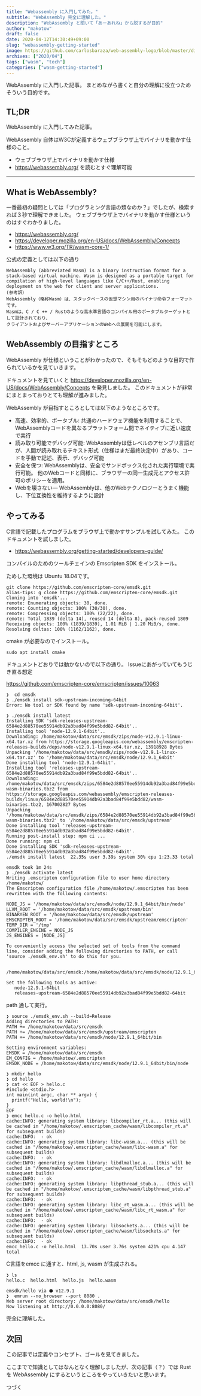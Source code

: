 ```yaml
---
title: "Webassembly に入門してみた。"
subtitle: "WebAssembly 完全に理解した。"
description: "WebAssembly と聞いて「あーあれね」から脱するが目的"
author: "makotow"
draft: false 
date: 2020-04-12T14:30:49+09:00
slug: "webassembly-getting-started"
image: https://github.com/carlosbaraza/web-assembly-logo/blob/master/dist/logo/web-assembly-logo-512px.png?raw=true
archives: ["2020/04"]
tags: ["wasm", "tech"]
categories: ["wasm-getting-started"]
---
```


WebAssembly に入門した記事。
まとめながら書くと自分の理解に役立つためそういう目的です。

## TL;DR

WebAssembly に入門してみた記事。

WebAssembly 自体はW3Cが定義するウェブブラウザ上でバイナリを動かす仕様のこと。

* ウェブブラウザ上でバイナリを動かす仕様
* https://webassembly.org/ を読むとすぐ理解可能

<!-- toc -->

<!--more-->

---

## What is WebAssembly?

一番最初の疑問としては「プログラミング言語の類なのか？」でしたが、検索すれば３秒で理解できました。
ウェブブラウザ上でバイナリを動かす仕様というのはすぐわかりました。

* https://webassembly.org/
* https://developer.mozilla.org/en-US/docs/WebAssembly/Concepts
* https://www.w3.org/TR/wasm-core-1/

公式の定義としては以下の通り
    
    WebAssembly (abbreviated Wasm) is a binary instruction format for a stack-based virtual machine. Wasm is designed as a portable target for compilation of high-level languages like C/C++/Rust, enabling deployment on the web for client and server applications.
    (参考訳）    
    WebAssembly（略称Wasm）は、スタックベースの仮想マシン用のバイナリ命令フォーマットです。 
    Wasmは、C / C ++ / Rustのような高水準言語のコンパイル用のポータブルターゲットとして設計されており、
    クライアントおよびサーバーアプリケーションのWebへの展開を可能にします。    

## WebAssembly の目指すところ

WebAssembly が仕様ということがわかったので、そもそもどのような目的で作られているかを見ていきます。

ドキュメントを見ていくと https://developer.mozilla.org/en-US/docs/WebAssembly/Concepts を発見しました。
このドキュメントが非常にまとまっておりとても理解が進みました。

WebAssembly が目指すところとしては以下のようなところです。
* 高速、効率的、ポータブル: 共通のハードウェア機能を利用することで、WebAssemblyコードを異なるプラットフォーム間でネイティブに近い速度で実行
* 読み取り可能でデバッグ可能: WebAssemblyは低レベルのアセンブリ言語だが、人間が読み取れるテキスト形式（仕様はまだ最終決定中）があり、コードを手動で記述、表示、デバッグ可能
* 安全を保つ: WebAssemblyは、安全でサンドボックス化された実行環境で実行可能。 他のWebコードと同様に、ブラウザーの同一生成元とアクセス許可のポリシーを適用。
* Webを壊さない— WebAssemblyは、他のWebテクノロジーとうまく機能し、下位互換性を維持するように設計

## やってみる 

C言語で記載したプログラムをブラウザ上で動かすサンプルを試してみた。
このドキュメントを試しました。

* https://webassembly.org/getting-started/developers-guide/

コンパイルのためのツールチェインの Emscripten SDK をインストール。

ためした環境は Ubuntu 18.04です。

```shell script
git clone https://github.com/emscripten-core/emsdk.git
alias-tips: g clone https://github.com/emscripten-core/emsdk.git
Cloning into 'emsdk'...
remote: Enumerating objects: 30, done.
remote: Counting objects: 100% (30/30), done.
remote: Compressing objects: 100% (22/22), done.
remote: Total 1839 (delta 14), reused 14 (delta 8), pack-reused 1809
Receiving objects: 100% (1839/1839), 1.01 MiB | 1.20 MiB/s, done.
Resolving deltas: 100% (1162/1162), done.
```

cmake が必要なのでインストール。

```shell script
sudo apt install cmake
```

ドキュメントどおりでは動かないので以下の通り。
Issueにあがっていてもうじき直る想定

https://github.com/emscripten-core/emscripten/issues/10063

```shell script
❯  cd emsdk
❯ ./emsdk install sdk-upstream-incoming-64bit
Error: No tool or SDK found by name 'sdk-upstream-incoming-64bit'.

❯ ./emsdk install latest
Installing SDK 'sdk-releases-upstream-6584e2d88570ee55914db92a3bad84f99e5bdd82-64bit'..
Installing tool 'node-12.9.1-64bit'..
Downloading: /home/makotow/data/src/emsdk/zips/node-v12.9.1-linux-x64.tar.xz from https://storage.googleapis.com/webassembly/emscripten-releases-builds/deps/node-v12.9.1-linux-x64.tar.xz, 13918928 Bytes
Unpacking '/home/makotow/data/src/emsdk/zips/node-v12.9.1-linux-x64.tar.xz' to '/home/makotow/data/src/emsdk/node/12.9.1_64bit'
Done installing tool 'node-12.9.1-64bit'.
Installing tool 'releases-upstream-6584e2d88570ee55914db92a3bad84f99e5bdd82-64bit'..
Downloading: /home/makotow/data/src/emsdk/zips/6584e2d88570ee55914db92a3bad84f99e5bdd82-wasm-binaries.tbz2 from https://storage.googleapis.com/webassembly/emscripten-releases-builds/linux/6584e2d88570ee55914db92a3bad84f99e5bdd82/wasm-binaries.tbz2, 167002827 Bytes
Unpacking '/home/makotow/data/src/emsdk/zips/6584e2d88570ee55914db92a3bad84f99e5bdd82-wasm-binaries.tbz2' to '/home/makotow/data/src/emsdk/upstream'
Done installing tool 'releases-upstream-6584e2d88570ee55914db92a3bad84f99e5bdd82-64bit'.
Running post-install step: npm ci ...
Done running: npm ci
Done installing SDK 'sdk-releases-upstream-6584e2d88570ee55914db92a3bad84f99e5bdd82-64bit'.
./emsdk install latest  22.35s user 3.39s system 30% cpu 1:23.33 total

emsdk took 1m 24s 
❯ ./emsdk activate latest
Writing .emscripten configuration file to user home directory /home/makotow/
The Emscripten configuration file /home/makotow/.emscripten has been rewritten with the following contents:

NODE_JS = '/home/makotow/data/src/emsdk/node/12.9.1_64bit/bin/node'
LLVM_ROOT = '/home/makotow/data/src/emsdk/upstream/bin'
BINARYEN_ROOT = '/home/makotow/data/src/emsdk/upstream'
EMSCRIPTEN_ROOT = '/home/makotow/data/src/emsdk/upstream/emscripten'
TEMP_DIR = '/tmp'
COMPILER_ENGINE = NODE_JS
JS_ENGINES = [NODE_JS]

To conveniently access the selected set of tools from the command line, consider adding the following directories to PATH, or call 'source ./emsdk_env.sh' to do this for you.

   /home/makotow/data/src/emsdk:/home/makotow/data/src/emsdk/node/12.9.1_64bit/bin:/home/makotow/data/src/emsdk/upstream/emscripten

Set the following tools as active:
   node-12.9.1-64bit
   releases-upstream-6584e2d88570ee55914db92a3bad84f99e5bdd82-64bit
```

path 通して実行。

```shell script
❯ source ./emsdk_env.sh --build=Release
Adding directories to PATH:
PATH += /home/makotow/data/src/emsdk
PATH += /home/makotow/data/src/emsdk/upstream/emscripten
PATH += /home/makotow/data/src/emsdk/node/12.9.1_64bit/bin

Setting environment variables:
EMSDK = /home/makotow/data/src/emsdk
EM_CONFIG = /home/makotow/.emscripten
EMSDK_NODE = /home/makotow/data/src/emsdk/node/12.9.1_64bit/bin/node

❯ mkdir hello
❯ cd hello
❯ cat << EOF > hello.c
#include <stdio.h>
int main(int argc, char ** argv) {
  printf("Hello, world!\n");
}
EOF
❯ emcc hello.c -o hello.html
cache:INFO: generating system library: libcompiler_rt.a... (this will be cached in "/home/makotow/.emscripten_cache/wasm/libcompiler_rt.a" for subsequent builds)
cache:INFO:  - ok
cache:INFO: generating system library: libc-wasm.a... (this will be cached in "/home/makotow/.emscripten_cache/wasm/libc-wasm.a" for subsequent builds)
cache:INFO:  - ok
cache:INFO: generating system library: libdlmalloc.a... (this will be cached in "/home/makotow/.emscripten_cache/wasm/libdlmalloc.a" for subsequent builds)
cache:INFO:  - ok
cache:INFO: generating system library: libpthread_stub.a... (this will be cached in "/home/makotow/.emscripten_cache/wasm/libpthread_stub.a" for subsequent builds)
cache:INFO:  - ok
cache:INFO: generating system library: libc_rt_wasm.a... (this will be cached in "/home/makotow/.emscripten_cache/wasm/libc_rt_wasm.a" for subsequent builds)
cache:INFO:  - ok
cache:INFO: generating system library: libsockets.a... (this will be cached in "/home/makotow/.emscripten_cache/wasm/libsockets.a" for subsequent builds)
cache:INFO:  - ok
emcc hello.c -o hello.html  13.70s user 3.76s system 421% cpu 4.147 total
```

C言語をemcc に通すと、html, js, wasm が生成される。

```shell script
❯ ls
hello.c  hello.html  hello.js  hello.wasm

emsdk/hello via ⬢ v12.9.1 
❯  emrun --no_browser --port 8080 .
Web server root directory: /home/makotow/data/src/emsdk/hello
Now listening at http://0.0.0.0:8080/
```

完全に理解した。


## 次回

この記事では定義やコンセプト、ゴールを見てきました。

ここまでで知識としてはなんとなく理解しましたが、次の記事（？）では Rust を WebAssembly にするというところをやっていきたいと思います。

つづく
